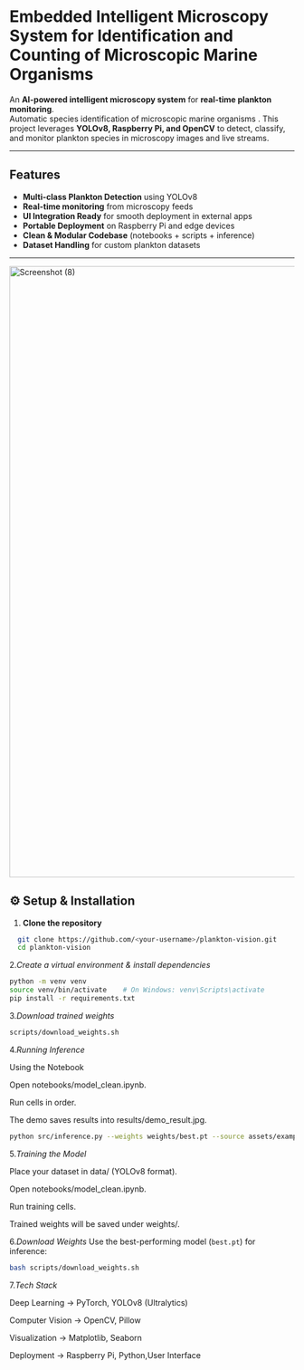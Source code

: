 # Embedded Intelligent Microscopy System for Identification and Counting of Microscopic Marine Organisms

An **AI-powered intelligent microscopy system** for **real-time plankton monitoring**.  
Automatic species identification of microscopic marine organisms . This project leverages **YOLOv8, Raspberry Pi, and OpenCV** to detect, classify, and monitor plankton species in microscopy images and live streams.

---

##  Features
-  **Multi-class Plankton Detection** using YOLOv8  
-  **Real-time monitoring** from microscopy feeds  
-  **UI Integration Ready** for smooth deployment in external apps  
-  **Portable Deployment** on Raspberry Pi and edge devices  
-  **Clean & Modular Codebase** (notebooks + scripts + inference)  
-  **Dataset Handling** for custom plankton datasets  

---

<img width="1920" height="1080" alt="Screenshot (8)" src="https://github.com/user-attachments/assets/70ac15aa-b106-4340-85f8-2542bd2d0be6" />


## ⚙️ Setup & Installation

1. **Clone the repository**
 ```bash
   git clone https://github.com/<your-username>/plankton-vision.git
   cd plankton-vision
```
2.*Create a virtual environment & install dependencies*
   ```bash
   python -m venv venv
   source venv/bin/activate    # On Windows: venv\Scripts\activate
   pip install -r requirements.txt
 ```
3.*Download trained weights*
   ```bash
   scripts/download_weights.sh
```
4.*Running Inference*

Using the Notebook

Open notebooks/model_clean.ipynb.

Run cells in order.

The demo saves results into results/demo_result.jpg.
  ```bash
python src/inference.py --weights weights/best.pt --source assets/example.jpg
```
5.*Training the Model*

Place your dataset in data/ (YOLOv8 format).

Open notebooks/model_clean.ipynb.

Run training cells.

Trained weights will be saved under weights/.

6.*Download Weights*
Use the best-performing model (`best.pt`) for inference:

```bash
bash scripts/download_weights.sh
```

7.*Tech Stack*

Deep Learning → PyTorch, YOLOv8 (Ultralytics)

Computer Vision → OpenCV, Pillow

Visualization → Matplotlib, Seaborn

Deployment → Raspberry Pi, Python,User Interface




